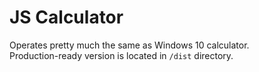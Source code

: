 # JS Calculator

Operates pretty much the same as Windows 10 calculator.  
Production-ready version is located in `/dist` directory.